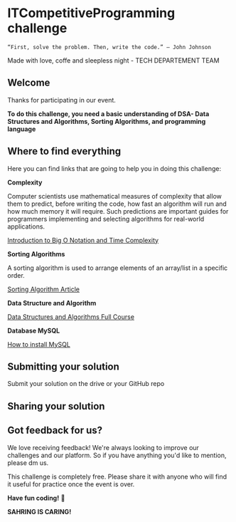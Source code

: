 # ITCompetitiveProgramming challenge
```
“First, solve the problem. Then, write the code.” – John Johnson
```
Made with love, coffe and sleepless night - TECH DEPARTEMENT TEAM 

## Welcome

Thanks for participating in our event.

**To do this challenge, you need a basic understanding of DSA- Data Structures and Algorithms, Sorting Algorithms, and programming language**


## Where to find everything

Here you can find links that are going to help you in doing this challenge:

**Complexity**

Computer scientists use mathematical measures of complexity that allow them to predict, before writing the code, how fast an algorithm will run and how much memory it will require. Such predictions are important guides for programmers implementing and selecting algorithms for real-world applications.

[Introduction to Big O Notation and Time Complexity](https://www.youtube.com/watch?v=D6xkbGLQesk)

**Sorting Algorithms**

A sorting algorithm is used to arrange elements of an array/list in a specific order. 

[Sorting Algorithm Article](https://www.programiz.com/dsa/sorting-algorithm)

**Data Structure and Algorithm**

[Data Structures and Algorithms Full Course](https://www.youtube.com/watch?v=CBYHwZcbD-s&t=4s)

**Database MySQL**

[How to install MySQL ](https://www.youtube.com/watch?v=UzjbQ6hn7-A)



## Submitting your solution

Submit your solution on the drive or your GitHub repo 

## Sharing your solution



## Got feedback for us?

We love receiving feedback! We're always looking to improve our challenges and our platform. So if you have anything you'd like to mention, please dm us.

This challenge is completely free. Please share it with anyone who will find it useful for practice once the event is over.

**Have fun coding!** 🚀

**SAHRING IS CARING!** 


